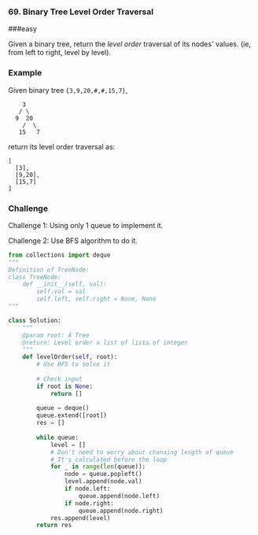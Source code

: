 ### 69. Binary Tree Level Order Traversal

###easy

Given a binary tree, return the *level order* traversal of its nodes' values. (ie, from left to right, level by level).

### Example

Given binary tree `{3,9,20,#,#,15,7}`,

```
    3
   / \
  9  20
    /  \
   15   7
```

 

return its level order traversal as:

```
[
  [3],
  [9,20],
  [15,7]
]
```

### Challenge

Challenge 1: Using only 1 queue to implement it.

Challenge 2: Use BFS algorithm to do it.

```python
from collections import deque
"""
Definition of TreeNode:
class TreeNode:
    def __init__(self, val):
        self.val = val
        self.left, self.right = None, None
"""

class Solution:
    """
    @param root: A Tree
    @return: Level order a list of lists of integer
    """
    def levelOrder(self, root):
        # Use BFS to solve it
        
        # Check input
        if root is None:
            return []
            
        queue = deque()
        queue.extend([root])
        res = []
        
        while queue:
            level = []
            # Don't need to worry about chanaing length of queue
            # It's calculated before the loop
            for _ in range(len(queue)):
                node = queue.popleft()
                level.append(node.val)
                if node.left:
                    queue.append(node.left)
                if node.right:
                    queue.append(node.right)
            res.append(level)
        return res
```

